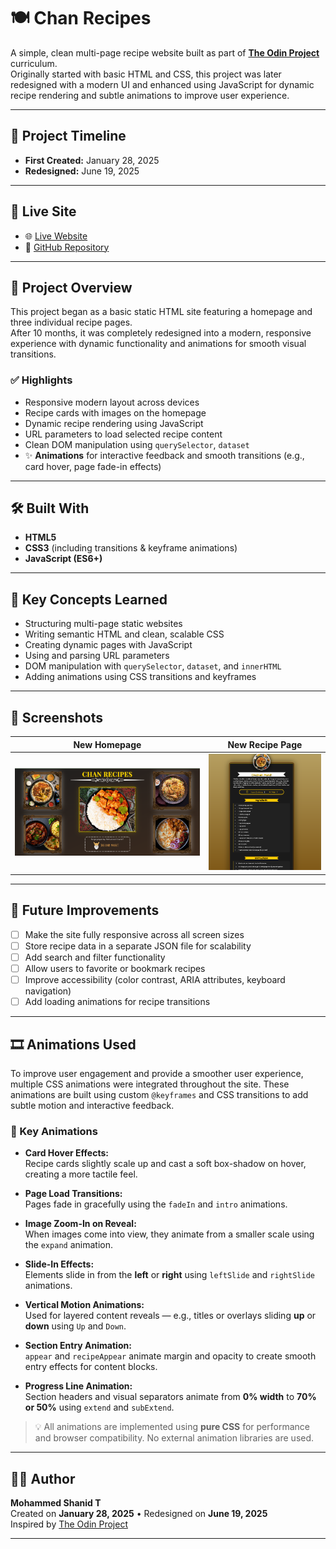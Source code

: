 # 🍽️ Chan Recipes

A simple, clean multi-page recipe website built as part of **[The Odin Project](https://www.theodinproject.com/)** curriculum.  
Originally started with basic HTML and CSS, this project was later redesigned with a modern UI and enhanced using JavaScript for dynamic recipe rendering and subtle animations to improve user experience.

---

## 📅 Project Timeline

- **First Created:** January 28, 2025  
- **Redesigned:** June 19, 2025  

---

## 🔗 Live Site

- 🌐 [Live Website](https://mohammedshanid8428.github.io/Chan-recipes/)  
- 📂 [GitHub Repository](https://github.com/mohammedShanid8428/Chan-recipes)

---

## 📖 Project Overview

This project began as a basic static HTML site featuring a homepage and three individual recipe pages.  
After 10 months, it was completely redesigned into a modern, responsive experience with dynamic functionality and animations for smooth visual transitions.

### ✅ Highlights

- Responsive modern layout across devices  
- Recipe cards with images on the homepage  
- Dynamic recipe rendering using JavaScript  
- URL parameters to load selected recipe content  
- Clean DOM manipulation using `querySelector`, `dataset`  
- ✨ **Animations** for interactive feedback and smooth transitions (e.g., card hover, page fade-in effects)

---

## 🛠️ Built With

- **HTML5**  
- **CSS3** (including transitions & keyframe animations)  
- **JavaScript (ES6+)**

---

## 🧠 Key Concepts Learned

- Structuring multi-page static websites  
- Writing semantic HTML and clean, scalable CSS  
- Creating dynamic pages with JavaScript  
- Using and parsing URL parameters  
- DOM manipulation with `querySelector`, `dataset`, and `innerHTML`  
- Adding animations using CSS transitions and keyframes

---

## 📸 Screenshots

| New Homepage | New Recipe Page |
|--------------|-----------------|
| ![Homepage](./resources/image1.png) | ![Recipe Page](./resources/image.png) |

---

## 🚀 Future Improvements

- [ ] Make the site fully responsive across all screen sizes  
- [ ] Store recipe data in a separate JSON file for scalability  
- [ ] Add search and filter functionality  
- [ ] Allow users to favorite or bookmark recipes  
- [ ] Improve accessibility (color contrast, ARIA attributes, keyboard navigation)  
- [ ] Add loading animations for recipe transitions

---

## 🎞️ Animations Used

To improve user engagement and provide a smoother user experience, multiple CSS animations were integrated throughout the site. These animations are built using custom `@keyframes` and CSS transitions to add subtle motion and interactive feedback.

### 🔧 Key Animations

- **Card Hover Effects:**  
  Recipe cards slightly scale up and cast a soft box-shadow on hover, creating a more tactile feel.

- **Page Load Transitions:**  
  Pages fade in gracefully using the `fadeIn` and `intro` animations.

- **Image Zoom-In on Reveal:**  
  When images come into view, they animate from a smaller scale using the `expand` animation.

- **Slide-In Effects:**  
  Elements slide in from the **left** or **right** using `leftSlide` and `rightSlide` animations.

- **Vertical Motion Animations:**  
  Used for layered content reveals — e.g., titles or overlays sliding **up** or **down** using `Up` and `Down`.

- **Section Entry Animation:**  
  `appear` and `recipeAppear` animate margin and opacity to create smooth entry effects for content blocks.

- **Progress Line Animation:**  
  Section headers and visual separators animate from **0% width** to **70% or 50%** using `extend` and `subExtend`.

> 💡 All animations are implemented using **pure CSS** for performance and browser compatibility. No external animation libraries are used.

---

## 👨‍🍳 Author

**Mohammed Shanid T**  
Created on **January 28, 2025** • Redesigned on **June 19, 2025**  
Inspired by [The Odin Project](https://www.theodinproject.com/)

---
